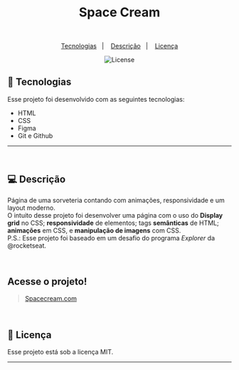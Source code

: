 <h1 align="center"> Space Cream </h1>

<br>

<p align="center">
  <a href="#-tecnologias">Tecnologias</a>&nbsp;&nbsp;&nbsp;|&nbsp;&nbsp;&nbsp;
  <a href="#-descrição">Descrição</a>&nbsp;&nbsp;&nbsp;|&nbsp;&nbsp;&nbsp;
  <a href="#memo-licença">Licença</a>
</p>

<p align="center">
  <img alt="License" src="https://img.shields.io/static/v1?label=license&message=MIT&color=blueviolet">
</p>

## 🚀 Tecnologias

Esse projeto foi desenvolvido com as seguintes tecnologias:

- HTML
- CSS
- Figma
- Git e Github
---
<br>

## 💻 Descrição

Página de uma sorveteria contando com animações, responsividade e um layout moderno. <br>
O intuito desse projeto foi desenvolver uma página com o uso do **Display grid** no CSS; **responsividade** de elementos; tags **semânticas** de HTML; **animações** em CSS, e **manipulação de imagens** com CSS.<br>
P.S.: Esse projeto foi baseado em um desafio do programa *Explorer* da @rocketseat.

<br>

## Acesse o projeto!

> [Spacecream.com](https://eduvieira131.github.io/Space-cream/)

<br>

## :memo: Licença

Esse projeto está sob a licença MIT.

---
